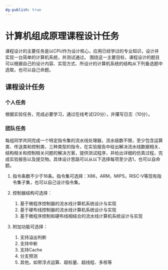 ```yaml
---
dg-publish: true
---
```

# 计算机组成原理课程设计任务
课程设计的主要任务是以CPU作为设计核心，应用已经学过的专业知识，设计并实现一台简单的计算机系统，并测试通过。
围绕这一主要目标，课程设计的题目可以根据自己的设计内容、实现方式、所设计的计算机系统的结构从下列备选题中选取，也可以自己命题。
## 课程设计任务
### 个人任务
根据实验任务，完成必要学习，通过在线考试(20分），并攥写日志（10分）。
### 团队任务
每组同学共同完成一个特定指令集的流水线处理器，流水级数不限，至少包含运算类、传送类和控制类，三种类型的指令，在实验报告中给出解决流水线数据相关、结构相关和控制相关问题的解决方案，提供测试程序，并给出详细的仿真过程，完成实验报告以及提交物。具体设计思路可以从以下选择每项至少选1，也可以自命题。

1. 指令条数不少于16条。指令集可选择：X86，ARM，MIPS，RISC-V等现有指令集子集，也可以自己设计指令集。

2. 控制器结构可选择：
	1. 基于微程序控制器的流水线计算机系统设计与实现 
	2. 基于硬布线控制器的流水线计算机系统设计与实现
	3. 基于微程序控制和硬布线相结合的流水线计算机系统设计与实现

6. 附加功能可选择：
	1. 支持溢出判断
	2. 支持中断
	3. 支持Cache
	4. 分支预测
	5. 其他，如带浮点运算、超标量、超线程、多核等